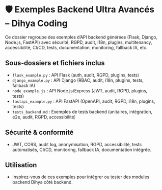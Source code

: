 # 🛡️ Exemples Backend Ultra Avancés – Dihya Coding

Ce dossier regroupe des exemples d’API backend générées (Flask, Django, Node.js, FastAPI) avec sécurité, RGPD, audit, i18n, plugins, multitenancy, accessibilité, CI/CD, tests, documentation, monitoring, fallback IA, etc.

## Sous-dossiers et fichiers inclus
- `flask_example.py` : API Flask (auth, audit, RGPD, plugins, tests)
- `django_example.py` : API Django (RBAC, audit, i18n, plugins, tests, fallback IA)
- `node_example.js` : API Node.js/Express (JWT, audit, RGPD, plugins, tests)
- `fastapi_example.py` : API FastAPI (OpenAPI, audit, RGPD, i18n, plugins, tests)
- `tests_backend.md` : Exemples de tests backend (unitaires, intégration, e2e, audit, RGPD, accessibilité)

## Sécurité & conformité
- JWT, CORS, audit log, anonymisation, RGPD, accessibilité, tests automatisés, CI/CD, monitoring, fallback IA, documentation intégrée.

## Utilisation
- Inspirez-vous de ces exemples pour intégrer ou tester des modules backend Dihya côté backend.
